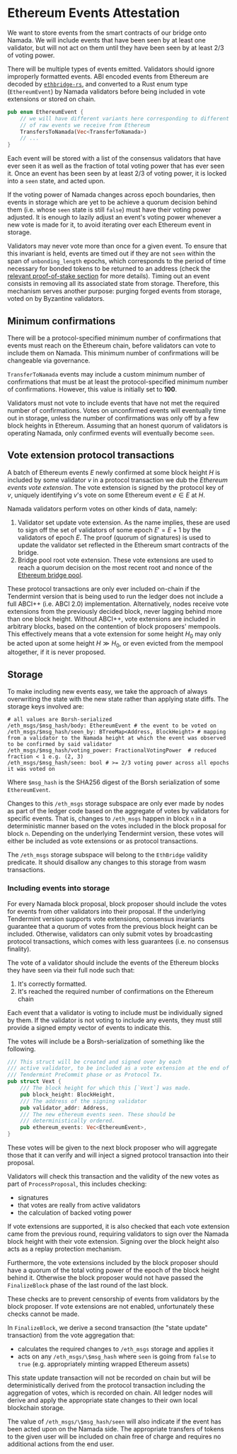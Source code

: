 # Ethereum Events Attestation

We want to store events from the smart contracts of our bridge onto Namada. We
will include events that have been seen by at least one validator, but will not
act on them until they have been seen by at least 2/3 of voting power.

There will be multiple types of events emitted. Validators should
ignore improperly formatted events. ABI encoded events from Ethereum
are decoded by [`ethbridge-rs`], and converted to a Rust enum type
(`EthereumEvent`) by Namada validators before being included in vote
extensions or stored on chain.

[`ethbridge-rs`]: <https://github.com/heliaxdev/ethbridge-rs>

```rust
pub enum EthereumEvent {
    // we will have different variants here corresponding to different types
    // of raw events we receive from Ethereum
    TransfersToNamada(Vec<TransferToNamada>)
    // ...
}
```

Each event will be stored with a list of the consensus validators that have
ever seen it as well as the fraction of total voting power that has ever seen it.
Once an event has been seen by at least 2/3 of voting power, it is locked into a
`seen` state, and acted upon.

If the voting power of Namada changes across epoch boundaries, then events in
storage which are yet to be achieve a quorum decision behind them (i.e. whose
`seen` state is still `false`) must have their voting power adjusted. It is
enough to lazily adjust an event's voting power whenever a new vote is made
for it, to avoid iterating over each Ethereum event in storage.

Validators may never vote more than once for a given event. To ensure that this
invariant is held, events are timed out if they are not `seen` within the span
of `unbonding_length` epochs, which corresponds to the period of time necessary
for bonded tokens to be returned to an address (check the [relevant proof-of-stake section]
for more details). Timing out an event consists in removing all its associated
state from storage. Therefore, this mechanism serves another purpose: purging
forged events from storage, voted on by Byzantine validators.

[relevant proof-of-stake section]: ../../economics/proof-of-stake/bonding-mechanism.md

## Minimum confirmations
There will be a protocol-specified minimum number of confirmations that events
must reach on the Ethereum chain, before validators can vote to include them
on Namada. This minimum number of confirmations will be changeable via
governance.

`TransferToNamada` events may include a custom minimum number of
confirmations that must be at least the protocol-specified minimum number of
confirmations. However, this value is initially set to __100__.

Validators must not vote to include events that have not met the required
number of confirmations. Votes on unconfirmed events will eventually time
out in storage, unless the number of confirmations was only off by a few
block heights in Ethereum. Assuming that an honest quorum of validators is
operating Namada, only confirmed events will eventually become `seen`.

## Vote extension protocol transactions
A batch of Ethereum events $E$ newly confirmed at some block height $H$
is included by some validator $v$ in a protocol transaction we dub the
*Ethereum events vote extension*. The vote extension is signed by the protocol
key of $v$, uniquely identifying $v$'s vote on some Ethereum event $e \in E$
at $H$.

Namada validators perform votes on other kinds of data, namely:

1) Validator set update vote extension. As the name implies, these are used to
   sign off the set of validators of some epoch $E' = E + 1$ by the validators
   of epoch $E$. The proof (quorum of signatures) is used to update the validator
   set reflected in the Ethereum smart contracts of the bridge.
2) Bridge pool root vote extension. These vote extensions are used to reach a
   quorum decision on the most recent root and nonce of the [Ethereum bridge pool].

These protocol transactions are only ever included on-chain if the Tendermint
version that is being used to run the ledger does not include a full ABCI++
(i.e. ABCI 2.0) implementation. Alternatively, nodes receive vote extensions
from the previously decided block, never lagging behind more than one block
height. Without ABCI++, vote extensions are included in arbitrary blocks,
based on the contention of block proposers' mempools. This effectively means
that a vote extension for some height $H_0$ may only be acted upon at some
height $H \gg H_0$, or even evicted from the mempool altogether, if it is
never proposed.

[Ethereum bridge pool]: ./transfers_to_ethereum.md

## Storage
To make including new events easy, we take the approach of always overwriting
the state with the new state rather than applying state diffs. The storage
keys involved are:
```
# all values are Borsh-serialized
/eth_msgs/$msg_hash/body: EthereumEvent # the event to be voted on
/eth_msgs/$msg_hash/seen_by: BTreeMap<Address, BlockHeight> # mapping from a validator to the Namada height at which the event was observed to be confirmed by said validator
/eth_msgs/$msg_hash/voting_power: FractionalVotingPower  # reduced fraction < 1 e.g. (2, 3)
/eth_msgs/$msg_hash/seen: bool # >= 2/3 voting power across all epochs it was voted on
```

Where `$msg_hash` is the SHA256 digest of the Borsh serialization of
some `EthereumEvent`.

Changes to this `/eth_msgs` storage subspace are only ever made by nodes as part
of the ledger code based on the aggregate of votes by validators for specific events.
That is, changes to `/eth_msgs` happen in block `n` in a deterministic manner based
on the votes included in the block proposal for block `n`. Depending on the underlying
Tendermint version, these votes will either be included as vote extensions or as
protocol transactions.

The `/eth_msgs` storage subspace will belong to the `EthBridge` validity predicate.
It should disallow any changes to this storage from wasm transactions.

### Including events into storage

For every Namada block proposal, block proposer should include the votes for
events from other validators into their proposal. If the underlying Tendermint
version supports vote extensions, consensus invariants guarantee that a
quorum of votes from the previous block height can be included. Otherwise,
validators can only submit votes by broadcasting protocol transactions,
which comes with less guarantees (i.e. no consensus finality).

The vote of a validator should include the events of the Ethereum blocks they
have seen via their full node such that:
1. It's correctly formatted.
2. It's reached the required number of confirmations on the Ethereum chain

Each event that a validator is voting to include must be individually signed by
them. If the validator is not voting to include any events, they must still
provide a signed empty vector of events to indicate this.

The votes will include be a Borsh-serialization of something like
the following.
```rust
/// This struct will be created and signed over by each
/// active validator, to be included as a vote extension at the end of a
/// Tendermint PreCommit phase or as Protocol Tx.
pub struct Vext {
    /// The block height for which this [`Vext`] was made.
    pub block_height: BlockHeight,
    /// The address of the signing validator
    pub validator_addr: Address,
    /// The new ethereum events seen. These should be
    /// deterministically ordered.
    pub ethereum_events: Vec<EthereumEvent>,
}
```

These votes will be given to the next block proposer who will
aggregate those that it can verify and will inject a signed protocol
transaction into their proposal.

Validators will check this transaction and the validity of the new votes as
part of `ProcessProposal`, this includes checking:
- signatures
- that votes are really from active validators
- the calculation of backed voting power

If vote extensions are supported, it is also checked that each vote extension
came from the previous round, requiring validators to sign over the Namada block
height with their vote extension. Signing over the block height also acts as 
a replay protection mechanism.

Furthermore, the vote extensions included by the block proposer should have 
a quorum of the total voting power of the epoch of the block height behind 
it. Otherwise the block proposer would not have passed the `FinalizeBlock` 
phase of the last round of the last block.

These checks are to prevent censorship
of events from validators by the block proposer. If vote extensions are not
enabled, unfortunately these checks cannot be made.

In `FinalizeBlock`, we derive a second transaction (the "state update"
transaction) from the vote aggregation that:
- calculates the required changes to `/eth_msgs` storage and applies it
- acts on any `/eth_msgs/\$msg_hash` where `seen` is going from `false` to `true`
  (e.g. appropriately minting wrapped Ethereum assets)

This state update transaction will not be recorded on chain but will be
deterministically derived from the protocol transaction including the
aggregation of votes, which is recorded on chain.  All ledger nodes will
derive and apply the appropriate state changes to their own local
blockchain storage.

The value of `/eth_msgs/\$msg_hash/seen` will also indicate if the event
has been acted upon on the Namada side. The appropriate transfers of tokens
to the given user will be included on chain free of charge and requires no
additional actions from the end user.
